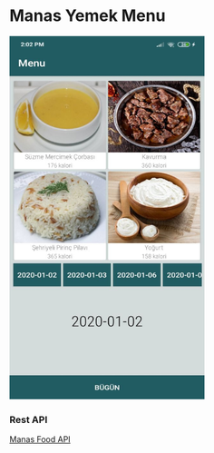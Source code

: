 # Manas Yemek Menu

<img src="screen.jpeg" width="344" height="640">

<H3>Rest API</H3>
<a href="https://github.com/turararykbaev/Manas-Menu-API">Manas Food API</a>
